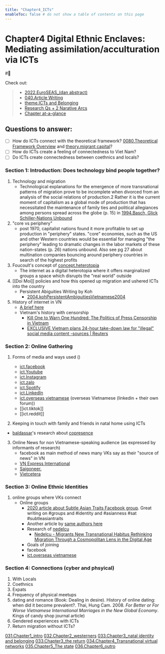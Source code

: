 ```yaml
---
title: "Chapter4_ICTs"
enableToc: false # do not show a table of contents on this page
---
```


# **Chapter4** Digital Ethnic Enclaves: Mediating assimilation/acculturation via ICTs
#🌱 

Check out:
> - [2022.EuroSEAS_(dan abstract)](_Spaces/work/Conferences/2022.EuroSEAS_(dan%20abstract).md)
> - [040.Article Writing](000.Chapters/040.Article%20Writing.md)
> - [theme.ICTs and Belonging](009.Themes/Identity%20and%20Belonging/theme.ICTs%20and%20Belonging.md)
> - [Research Qs + 2 Narative Arcs](000.Chapters/010.Two%20Narative%20Arcs%20+%20Research%20Qs.md) 
> - [Chapter at-a-glance](000.Chapters/030.Chapters%20at-a-glance.md)


## Questions to answer: 
- [ ] How do ICTs connect with the theoretical framework? [0080.Theoretical Framework Overview](008.TheoriesAndConcepts/0080.Theoretical%20Framework%20Overview.md) and [theory.migrant capital](008.TheoriesAndConcepts/theory.migrant%20capital.md)?
- [ ] How do ICTs create a feeling of connectedness to Viet Nam?
- [ ] Do ICTs create connectedness between coethnics and locals? 

### Section 1: Introduction: Does technology bind people together?
 1. Technology and migration
	 - Technological explanations for the emergence of more transnational patterns of migration prove to be incomplete when divorced from an analysis of the social relations of production.2 Rather it is the current moment of capitalism as a global mode of production that has necessitated the maintenance of family ties and political allegiances among persons spread across the globe (p. 15) in [1994.Basch, Glick Schiller-Nations Unbound](002.LiteratureNotes/1994.Basch,%20Glick%20Schiller-Nations%20Unbound.md)
 2. "core vs periphery" 
	 - post 1970, capitalist nations found it more profitable to set up production in "periphery" states. "core" economies, such as the US and other Western countries would be essential for managing "the periphery" leading to dramatic changes in the labor markets of these nation-states (p. 26) nations unbound. Also see pg 27 about multination companies bouncing around periphery countries in search of the highest profits
3. Foucoult's concept of [concept.heterotopia](008.TheoriesAndConcepts/concept.heterotopia.md)
	- The internet as a digital heterotopia where it offers marginalized groups a space which disrupts the "real world" outside
 4. [[Doi Moi]] policies and how this opened up migration and ushered ICTs into the country
	 - Persistent Abiguities Writing by Koh
		 - [2004.kohPersistentAmbiguitiesVietnamese2004](002.LiteratureNotes/2004.kohPersistentAmbiguitiesVietnamese2004.md)
5. History of internet in VN
	- [A brief here](https://saigoneer.com/saigon-technology/11831-a-brief-history-of-the-internet-in-vietnam-on-its-20th-birthday)
	- Vietnam's history with censorship
		- [Kill One to Warn One Hundred: The Politics of Press Censorship in Vietnam](https://www.viet-studies.com/kinhte/PressCensorship_IJP_2013.pdf)
		- [EXCLUSIVE Vietnam plans 24-hour take-down law for "illegal" social media content -sources | Reuters](https://www.reuters.com/business/media-telecom/exclusive-vietnam-plans-24-hour-take-down-law-illegal-social-media-content-2022-04-20/)
		

### Section 2: Online Gathering
1. Forms of media and ways used ()
	- [ict.facebook](001.Notes/ICTs/ict.facebook.md)
	- [ict.Youtube](001.Notes/ICTs/ict.Youtube.md) 
	- [ict.Instagram](001.Notes/ICTs/ict.Instagram.md)
	- [ict.zalo](001.Notes/ICTs/ict.zalo.md)
	- [ict.Spotify](001.Notes/ICTs/ict.Spotify.md)
	- [ict.LinkedIn](001.Notes/ICTs/ict.LinkedIn.md)
	- [ict.overseas vietnamese](https://overseasvietnamese.com/) (overseas Vietnamese (linkedin + their own forum))
	- [[ict.tiktok]]
	- [[ict.reddit]]

2. Keeping in touch with family and friends in natal home using ICTs
- [baldassar](005.Authors/baldassar.md)'s research about [copresence](copresence)

3. Online News for non Vietnamese-speaking audience (as expressed by informants of research)
	- facebook as main method of news many VKs say as their "source of news" in VN
	- [VN Express International](https://e.vnexpress.net/)
	- [Saigoneer.](https://www.google.com/url?sa=t&rct=j&q=&esrc=s&source=web&cd=&cad=rja&uact=8&ved=2ahUKEwiH-5-t59b3AhVjpVYBHQMwBeEQFnoECBMQAQ&url=https%3A%2F%2Fsaigoneer.com%2F&usg=AOvVaw0pa7bNZZ6jawqWcjkUHzyN) 
	- [Vietcetera](https://www.google.com/url?sa=t&rct=j&q=&esrc=s&source=web&cd=&cad=rja&uact=8&ved=2ahUKEwjy1aqk59b3AhXrm1YBHXU9AeAQFnoECAwQAQ&url=https%3A%2F%2Fvietcetera.com%2Fen&usg=AOvVaw3XtA5Sqi-wSWyVBplRAOyT)

### Section 3: Online Ethnic Identities

1. online groups where VKs connect
	- Online groups
		- [2020 article about Subtle Asian Traits Facebook group](https://journals.uic.edu/ojs/index.php/fm/article/view/10859/10145). Great writing on #groups and #identity and #asianness #sat #subtleasiantraits
		- Another article by [same authors here](https://journals.sagepub.com/doi/10.1177/2056305120948223)
		- Research of [nedelcu](005.Authors/nedelcu.md) 
			- [Nedelcu - Migrants New Transnational Habitus Rethinking Migration Through a Cosmopolitan Lens in the Digital Age](002.LiteratureNotes/Nedelcu%20-%20Migrants%20New%20Transnational%20Habitus%20Rethinking%20Migration%20Through%20a%20Cosmopolitan%20Lens%20in%20the%20Digital%20Age.md)
		- Goals of joining
		- facebook
		- [ict.overseas vietnamese](ict.overseas%20vietnamese)

 ### Section 4: Connections (cyber and phsyical)

1. With Locals
2. Coethnics
3. Expats
4. Frequency of physical meetups
5. dating and romance (Book: Dealing in desire). History of online dating: when did it become prevalent?. Thai, Hung Cam. 2008. _For Better or For Worse Vietnamese International Marriages in the New Global Economy_. Kings of candy shop journal article)
 6. Gendered experiences with ICTs
7. Return migration without ICTs?


[031.Chapter1_intro](000.Chapters/031.Chapter1_intro.md)
[032.Chapter2_westerners](000.Chapters/032.Chapter2_westerners.md)
[033.Chapter3_natal identity and belonging](000.Chapters/033.Chapter3_natal%20identity%20and%20belonging.md)
[033.Chapter3_the return](000.Chapters/033.Chapter3_the%20return.md)
[034.Chapter4_Transnational virtual networks](000.Chapters/034.Chapter4_Transnational%20virtual%20networks.md)
[035.Chapter5_The state](000.Chapters/035.Chapter5_The%20state.md)
[036.Chapter6_outro](000.Chapters/036.Chapter6_outro.md)